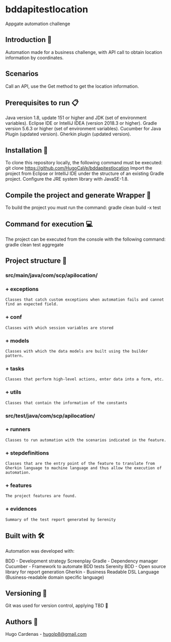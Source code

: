 # bddapitestlocation
Appgate automation challenge

## Introduction 🚀

Automation made for a business challenge, with API call to obtain location information by coordinates.

## Scenarios

Call an API, use the Get method to get the location information.

## Prerequisites to run 📋

Java version 1.8, update 151 or higher and JDK (set of environment variables).
Eclipse IDE or IntelliJ IDEA (version 2018.3 or higher).
Gradle version 5.6.3 or higher (set of environment variables).
Cucumber for Java Plugin (updated version).
Gherkin plugin (updated version).

## Installation 🔧

To clone this repository locally, the following command must be executed: git clone https://github.com/HugoCaVe/bddapitestlocation
Import the project from Eclipse or IntelliJ IDE under the structure of an existing Gradle project.
Configure the JRE system library with JavaSE-1.8.

## Compile the project and generate Wrapper 🔨

To build the project you must run the command: gradle clean build -x test

## Command for execution 💻

The project can be executed from the console with the following command: gradle clean test aggregate

## Project structure 🚧

### src/main/java/com/scp/apilocation/
### + exceptions
    Classes that catch custom exceptions when automation fails and cannot find an expected field.
    
### + conf
    Classes with which session variables are stored
### + models
    Classes with which the data models are built using the builder pattern.
### + tasks
    Classes that perform high-level actions, enter data into a form, etc.
### + utils
    Classes that contain the information of the constants
    
### src/test/java/com/scp/apilocation/
### + runners
    Classes to run automation with the scenarios indicated in the feature.
### + stepdefinitions
    Classes that are the entry point of the feature to translate from Gherkin language to machine language and thus allow the execution of automation.
    
### + features
    The project features are found.
    
### + evidences
    Summary of the test report generated by Serenity
    
## Built with 🛠

Automation was developed with:

BDD - Development strategy
Screenplay
Gradle - Dependency manager
Cucumber - Framework to automate BDD tests
Serenity BDD - Open source library for report generation
Gherkin - Business Readable DSL Language (Business-readable domain specific language)

## Versioning 📌

Git was used for version control, applying TBD 🔀

## Authors 👨

Hugo Cardenas - hugolp8@gmail.com
